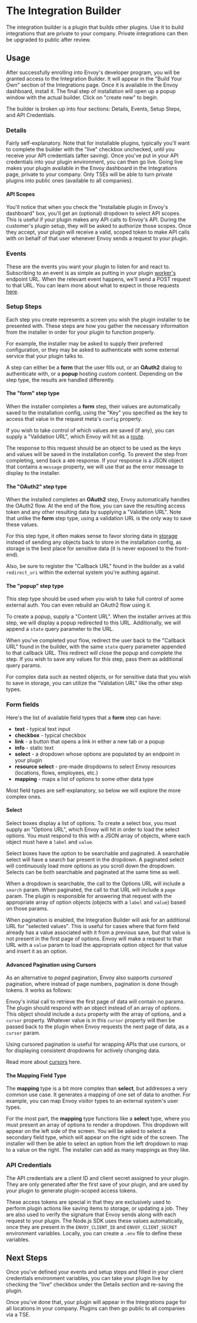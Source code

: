 # The Integration Builder

The integration builder is a plugin that builds other plugins. Use it to build integrations that are private to your company. Private integrations can then be upgraded to public after review.

## Usage

After successfully enrolling into Envoy's developer program, you will be granted access to the Integration Builder. It will appear in the "Build Your Own" section of the Integrations page. Once it is available in the Envoy dashboard, install it. The final step of installation will open up a popup window with the actual builder. Click on "create new" to begin.

The builder is broken up into four sections: Details, Events, Setup Steps, and API Credentials.

### Details

Fairly self-explanatory. Note that for installable plugins, typically you'll want to complete the builder with the "live" checkbox unchecked, until you receive your API credentials \(after saving\). Once you've put in your API credentials into your plugin environment, you can then go live. Going live makes your plugin available in the Envoy dashboard in the Integrations page, private to your company. Only TSEs will be able to turn private plugins into public ones \(available to all companies\).

#### API Scopes

You'll notice that when you check the "Installable plugin in Envoy's dashboard" box, you'll get an \(optional\) dropdown to select API scopes. This is useful if your plugin makes any API calls to Envoy's API. During the customer's plugin setup, they will be asked to authorize those scopes. Once they accept, your plugin will receive a valid, scoped token to make API calls with on behalf of that user whenever Envoy sends a request to your plugin.

### Events

These are the events you want your plugin to listen for and react to. Subscribing to an event is as simple as putting in your plugin [worker's](../plugins/#key-concepts) endpoint URL. When the relevant event happens, we'll send a POST request to that URL. You can learn more about what to expect in those requests [here](../plugins/plugin-requests/).

### Setup Steps

Each step you create represents a screen you wish the plugin installer to be presented with. These steps are how you gather the necessary information from the installer in order for your plugin to function properly.

For example, the installer may be asked to supply their preferred configuration, or they may be asked to authenticate with some external service that your plugin talks to.

A step can either be a **form** that the user fills out, or an **OAuth2** dialog to authenticate with, or a **popup** hosting custom content. Depending on the step type, the results are handled differently.

#### The "form" step type

When the installer completes a **form** step, their values are automatically saved to the installation config, using the "Key" you specified as the key to access that value in the request meta's `config` property.

If you wish to take control of which values are saved \(if any\), you can supply a "Validation URL", which Envoy will hit as a [route](../plugins/#key-concepts).

The response to this request should be an object to be used as the keys and values will be saved in the installation config. To prevent the step from completing, send back a `400` response. If your response is a JSON object that contains a `message` property, we will use that as the error message to display to the installer.

#### The "OAuth2" step type

When the installed completes an **OAuth2** step, Envoy automatically handles the OAuth2 flow. At the end of the flow, you can save the resulting access token and any other resulting data by supplying a "Validation URL". Note that unlike the **form** step type, using a validation URL is the only way to save these values.

For this step type, it often makes sense to favor storing data in [storage](../plugins/#key-concepts) instead of sending any objects back to store in the installation config, as storage is the best place for sensitive data \(it is never exposed to the front-end\).

Also, be sure to register the "Callback URL" found in the builder as a valid `redirect_uri` within the external system you're authing against.

#### The "popup" step type

This step type should be used when you wish to take full control of some external auth. You can even rebuild an OAuth2 flow using it.

To create a popup, supply a "Content URL". When the installer arrives at this step, we will display a popup redirected to this URL. Additionally, we will append a `state` query parameter to the URL.

When you've completed your flow, redirect the user back to the "Callback URL" found in the builder, with the same `state` query parameter appended to that callback URL. This redirect will close the popup and complete the step. If you wish to save any values for this step, pass them as additional query params.

For complex data such as nested objects, or for sensitive data that you wish to save in storage, you can utilize the "Validation URL" like the other step types.

### Form fields

Here's the list of available field types that a **form** step can have:

* **text** - typical text input
* **checkbox** - typical checkbox
* **link** - a button that opens a link in either a new tab or a popup
* **info** - static text
* **select** - a dropdown whose options are populated by an endpoint in your plugin
* **resource select** - pre-made dropdowns to select Envoy resources \(locations, flows, employees, etc.\)
* **mapping** - maps a list of options to some other data type

Most field types are self-explanatory, so below we will explore the more complex ones.

#### Select

Select boxes display a list of options. To create a select box, you must supply an "Options URL", which Envoy will hit in order to load the select options. You must respond to this with a JSON array of objects, where each object must have a `label` and `value`.

Select boxes have the option to be searchable and paginated. A searchable select will have a search bar present in the dropdown. A paginated select will continuously load more options as you scroll down the dropdown. Selects can be both searchable and paginated at the same time as well.

When a dropdown is searchable, the call to the Options URL will include a `search` param. When paginated, the call to that URL will include a `page` param. The plugin is responsible for answering that request with the appropriate array of option objects \(objects with a `label` and `value`\) based on those params.

When pagination is enabled, the Integration Builder will ask for an additional URL for "selected values". This is useful for cases where that form field already has a value associated with it from a previous save, but that value is not present in the first page of options. Envoy will make a request to that URL with a `value` param to load the appropriate option object for that value and insert it as an option.

#### Advanced Pagination using Cursors

As an alternative to _paged_ pagination, Envoy also supports _cursored_ pagination, where instead of page numbers, pagination is done though tokens. It works as follows:

Envoy's initial call to retrieve the first page of data will contain no params. The plugin should respond with an object instead of an array of options. This object should include a `data` property with the array of options, and a `cursor` property. Whatever value is in this `cursor` property will then be passed back to the plugin when Envoy requests the next page of data, as a `cursor` param.

Using cursored pagination is useful for wrapping APIs that use cursors, or for displaying consistent dropdowns for actively changing data.

Read more about [cursors](https://dev.to/jackmarchant/offset-and-cursor-pagination-explained-b89) here.

#### The Mapping Field Type

The **mapping** type is a bit more complex than **select**, but addresses a very common use case. It generates a mapping of one set of data to another. For example, you can map Envoy visitor types to an external system's user types.

For the most part, the **mapping** type functions like a **select** type, where you must present an array of options to render a dropdown. This dropdown will appear on the left side of the screen. You will be asked to select a secondary field type, which will appear on the right side of the screen. The installer will then be able to select an option from the left dropdown to map to a value on the right. The installer can add as many mappings as they like.

### API Credentials

The API credentials are a client ID and client secret assigned to your plugin. They are only generated after the first save of your plugin, and are used by your plugin to generate plugin-scoped access tokens.

These access tokens are special in that they are exclusively used to perform plugin actions like saving items to storage, or updating a job. They are also used to verify the signature that Envoy sends along with each request to your plugin. The Node.js SDK uses these values automatically, once they are present in the `ENVOY_CLIENT_ID` and `ENVOY_CLIENT_SECRET` environment variables. Locally, you can create a `.env` file to define these variables.

## Next Steps

Once you've defined your events and setup steps and filled in your client credentials environment variables, you can take your plugin live by checking the "live" checkbox under the Details section and re-saving the plugin.

Once you've done that, your plugin will appear in the Integrations page for all locations in your company. Plugins can then go public to all companies via a TSE.

